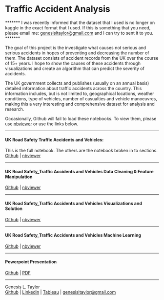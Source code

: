 # Traffic Accident Analysis

******* I was recently informed that the dataset that I used is no longer on kaggle in the exact format that I used. If this is something that you need, please email me: genesisltaylor@gmail.com and I can try to sent it to you. *******

The goal of this project is the investigate what causes not serious and serious accidents in hopes of preventing and decreasing the number of them. The dataset consists of accident records from the UK over the course of 15+ years. I hope to show the causes of these accidents through visualizations and create an algorithm that can predict the severity of accidents.

The UK government collects and publishes (usually on an annual basis) detailed information about traffic accidents across the country. This information includes, but is not limited to, geographical locations, weather conditions, type of vehicles, number of casualties and vehicle manoeuvres, making this a very interesting and comprehensive dataset for analysis and research.


Occasionally, Github will fail to load these notebooks. To view them, please use [nbviewer](https://nbviewer.jupyter.org/) or use the links below.
***

#### UK Road Safety Traffic Accidents and Vehicles:
This is the full notebook. The others are the notebook broken in to sections.<br>
[Github](https://github.com/GenTaylor/Traffic-Accident-Analysis/blob/master/UK_Road_Safety_Traffic_Accidents_and_Vehicles.ipynb) | [nbviewer](https://nbviewer.jupyter.org/github/GenTaylor/Traffic-Accident-Analysis/blob/master/UK_Road_Safety_Traffic_Accidents_and_Vehicles.ipynb)
***
#### UK Road Safety_Traffic Accidents and Vehicles Data Cleaning & Feature Manipulation
[Github](https://github.com/GenTaylor/Traffic-Accident-Analysis/blob/master/Data_Cleaning_and_Feature_Manipulation_UK_Road_Safety_Traffic_Accidents_and_Vehicles.ipynb) | [nbviewer](https://nbviewer.jupyter.org/github/GenTaylor/Traffic-Accident-Analysis/blob/master/Data_Cleaning_and_Feature_Manipulation_UK_Road_Safety_Traffic_Accidents_and_Vehicles.ipynb)
***
#### UK Road Safety_Traffic Accidents and Vehicles Visualizations and Solution
[Github](https://github.com/GenTaylor/Traffic-Accident-Analysis/blob/master/Visualizations_and_Solution_UK_Road_Safety_Traffic_Accidents_and_Vehicles.ipynb) | [nbviewer](https://nbviewer.jupyter.org/github/GenTaylor/Traffic-Accident-Analysis/blob/master/Visualizations_and_Solution_UK_Road_Safety_Traffic_Accidents_and_Vehicles.ipynb)
***
#### UK Road Safety_Traffic Accidents and Vehicles Machine Learning
[Github](https://github.com/GenTaylor/Traffic-Accident-Analysis/blob/master/Machine_Learning_UK_Road_Safety_Traffic_Accidents_and_Vehicles.ipynb) | [nbviewer](https://nbviewer.jupyter.org/github/GenTaylor/Traffic-Accident-Analysis/blob/master/Machine_Learning_UK_Road_Safety_Traffic_Accidents_and_Vehicles.ipynb)
***
#### Powerpoint Presentation
[Github](https://github.com/GenTaylor/Traffic-Accident-Analysis/blob/master/HTML%20PDF%20Versions%20and%20PPT/Traffic_Analysis_and_Severity_Prediction.pptx) | [PDF](https://github.com/GenTaylor/Traffic-Accident-Analysis/blob/master/HTML%20PDF%20Versions%20and%20PPT/Traffic_Analysis_and_Severity_Prediction.pdf)
***
Genesis L. Taylor<br>
[Github](https://github.com/GenTaylor/) | [Linkedin](https://linkedin.com/in/genesistaylor/) | [Tableau](https://public.tableau.com/profile/genesis.taylor#!/) | [genesisltaylor@gmail.com](mailto:genesisltaylor@gmail.com)

